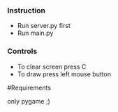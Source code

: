 ### Instruction

- Run server.py first 
- Run main.py 

### Controls
- To clear screen press C
- To draw press left mouse button


#Requirements

only pygame ;)
